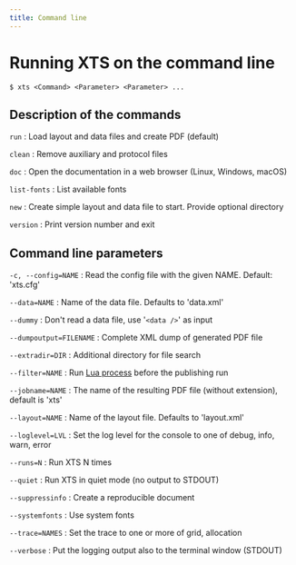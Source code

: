```yaml
---
title: Command line
---
```


# Running XTS on the command line

```
$ xts <Command> <Parameter> <Parameter> ...
```

## Description of the commands

`run`
:   Load layout and data files and create PDF (default)

`clean`
:   Remove auxiliary and protocol files

`doc`
:   Open the documentation in a web browser (Linux, Windows, macOS)

`list-fonts`
:    List available fonts

`new`
:    Create simple layout and data file to start. Provide optional directory

`version`
:    Print version number and exit

## Command line parameters


`-c, --config=NAME`
:   Read the config file with the given NAME. Default: 'xts.cfg'

`--data=NAME`
:   Name of the data file. Defaults to 'data.xml'

`--dummy`
:   Don't read a data file, use '`<data />`' as input

`--dumpoutput=FILENAME`
:   Complete XML dump of generated PDF file

`--extradir=DIR`
:   Additional directory for file search

`--filter=NAME`
:   Run [Lua process](luafilter.md) before the publishing run

`--jobname=NAME`
:   The name of the resulting PDF file (without extension), default is 'xts'

`--layout=NAME`
:   Name of the layout file. Defaults to 'layout.xml'

`--loglevel=LVL`
:   Set the log level for the console to one of debug, info, warn, error

`--runs=N`
:   Run XTS N times

`--quiet`
:   Run XTS in quiet mode (no output to STDOUT)

`--suppressinfo`
:   Create a reproducible document

`--systemfonts`
:   Use system fonts

`--trace=NAMES`
:   Set the trace to one or more of grid, allocation

`--verbose`
:   Put the logging output also to the terminal window (STDOUT)



